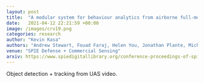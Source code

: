 ```yaml
---
layout: post
title:  "A modular system for behaviour analytics from airborne full-motion video"
date:   2021-04-12 22:21:59 +00:00
image: /images/crv19.png
categories: research
author: "Kevin Kasa"
authors: "Andrew Stewart, Fouad Faraj, Helen You, Jonathan Plante, Michael Lim, <strong>Kevin Kasa</strong>, Austin Beauchamp, Anne Webster, Leigh Martin-Boyd, Ken Wong, Alexander Braun, Andrew J. Macdonald"
venue: "SPIE Defense + Commercial Sensing"
arxiv: https://www.spiedigitallibrary.org/conference-proceedings-of-spie/11746/117460I/A-modular-system-for-behaviour-analytics-from-airborne-full-motion/10.1117/12.2584816.short?SSO=1
---
```

Object detection + tracking from UAS video. 
